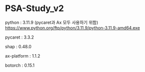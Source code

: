 # PSA-Study_v2

python : 3.11.9 (pycaret과 Ax 모두 사용하기 위함)
https://www.python.org/ftp/python/3.11.9/python-3.11.9-amd64.exe

pycaret : 3.3.2

shap : 0.48.0

ax-platform : 1.1.2

botorch : 0.15.1

